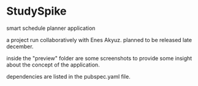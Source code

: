 # StudySpike
smart schedule planner application

a project run collaboratively with Enes Akyuz. planned to be released late december.

inside the "preview" folder are some screenshots to provide some insight about the concept of the application.

dependencies are listed in the pubspec.yaml file.

